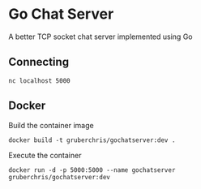 # Go Chat Server

A better TCP socket chat server implemented using Go

## Connecting
```shell
nc localhost 5000
```

## Docker

Build the container image

~~~
docker build -t gruberchris/gochatserver:dev .
~~~

Execute the container
~~~
docker run -d -p 5000:5000 --name gochatserver gruberchris/gochatserver:dev
~~~